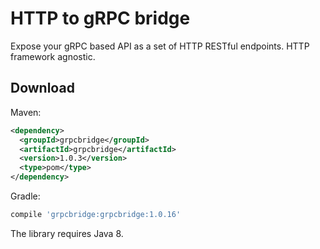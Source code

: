 # HTTP to gRPC bridge

Expose your gRPC based API as a set of HTTP RESTful endpoints. HTTP framework agnostic.

## Download

Maven:
```xml
<dependency>
  <groupId>grpcbridge</groupId>
  <artifactId>grpcbridge</artifactId>
  <version>1.0.3</version>
  <type>pom</type>
</dependency>
```

Gradle:
```groovy
compile 'grpcbridge:grpcbridge:1.0.16'
```

The library requires Java 8.
